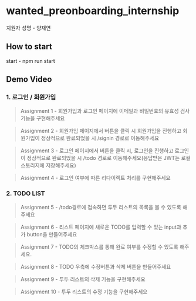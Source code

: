 # wanted_preonboarding_internship

지원자 성명 - 양재연

## How to start

start - npm run start

## Demo Video
### 1. 로그인 / 회원가입
> Assignment 1 - 회원가입과 로그인 페이지에 이메일과 비밀번호의 유효성 검사기능을 구현해주세요

> Assignment 2 - 회원가입 페이지에서 버튼을 클릭 시 회원가입을 진행하고 회원가입이 정상적으로 완료되었을 시 /signin 경로로 이동해주세요

> Assignment 3 - 로그인 페이지에서 버튼을 클릭 시, 로그인을 진행하고 로그인이 정상적으로 완료되었을 시 /todo 경로로 이동해주세요(응답받은 JWT는 로컬 스토리지에 저장해주세요)

> Assignment 4 - 로그인 여부에 따른 리다이렉트 처리를 구현해주세요

### 2. TODO LIST
> Assignment 5 - /todo경로에 접속하면 투두 리스트의 목록을 볼 수 있도록 해주세요
  
> Assignment 6 - 리스트 페이지에 새로운 TODO를 입력할 수 있는 input과 추가 button을 만들어주세요

> Assignment 7 - TODO의 체크박스를 통해 완료 여부를 수정할 수 있도록 해주세요.

> Assignment 8 - TODO 우측에 수정버튼과 삭제 버튼을 만들어주세요

> Assignment 9 - 투두 리스트의 삭제 기능을 구현해주세요

> Assignment 10 - 투두 리스트의 수정 기능을 구현해주세요
